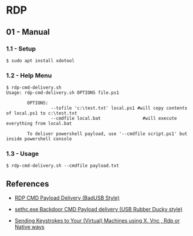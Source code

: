 # RDP

## 01 - Manual

### 1.1 - Setup

```
$ sudo apt install xdotool
```

### 1.2 - Help Menu

```
$ rdp-cmd-delivery.sh
Usage: rdp-cmd-delivery.sh OPTIONS file.ps1

        OPTIONS:
                 --tofile 'c:\test.txt' local.ps1 #will copy contents of local.ps1 to c:\test.txt
                 --cmdfile local.bat                #will execute everything from local.bat

        To deliver powershell payload, use '--cmdfile script.ps1' but inside powershell console
```

### 1.3 - Usage

```
$ rdp-cmd-delivery.sh --cmdfile payload.txt
```

## References

- [RDP CMD Payload Delivery (BadUSB Style)](https://github.com/nopernik/mytools/blob/master/rdp-cmd-delivery.sh)

- [sethc.exe Backdoor CMD Payload delivery (USB Rubber Ducky style)](https://www.youtube.com/watch?v=8YFEujJUxws)

- [Sending Keystrokes to Your (Virtual) Machines using X, Vnc , Rdp or Native ways](https://web.archive.org/web/20220712164101/https://www.jedi.be/blog/2010/08/29/sending-keystrokes-to-your-virtual-machines-using-X-vnc-rdp-or-native/)